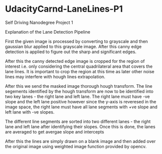 # UdacityCarnd-LaneLines-P1
Self Driving Nanodegree Project 1

Explanation of the Lane Detection Pipeline

First the given image is processed by converting to grayscale and then gaussian blur applied to this grayscale image. 
After this canny edge detection is applied to figure out the sharp and significant edges. 

After this the canny detected edge image is cropped for the region of interest i.e. only considering the central quadrilateral area that covers the lane lines. It is important to crop the region at this time as later other noise lines may interfere with hough lines extrapolation. 

After this we send the masked image thorough hough transform. The line segements identified by the hough transform are now to be identified into two key lanes - the right lane and left lane. The right lane must have -ve slope and the left lane positive however since the y-axis is reveresed in the image space, the right lane must have all lane segments with +ve slope and left lane with -ve slopes. 

The different line segments are sorted into two different lanes - the right lane and left lane after identifying their slopes. Once this is done, the lanes are averaged to get avergae slope and intercepts

After this the lines are simply drawn on a blank image and then added over the original image using weighted image function provided by opencv. 
